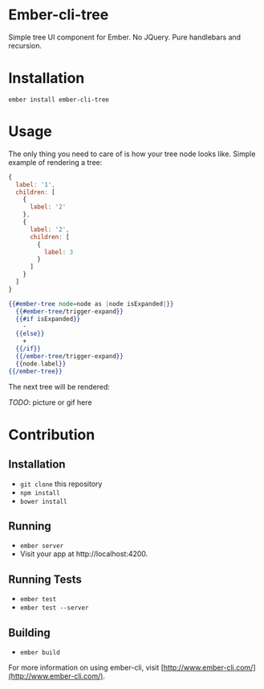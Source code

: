 # Ember-cli-tree

Simple tree UI component for Ember. No JQuery. Pure handlebars and recursion.

# Installation

```
ember install ember-cli-tree
```

# Usage

The only thing you need to care of is how your tree node looks like.
Simple example of rendering a tree:

```javascript
{
  label: '1',
  children: [
    {
      label: '2'
    },
    {
      label: '2',
      children: [
        {
          label: 3
        }
      ]
    }
  ]
}
```
```handlebars
{{#ember-tree node=node as |node isExpanded|}}
  {{#ember-tree/trigger-expand}}
  {{#if isExpanded}}
    -
  {{else}}
    +
  {{/if}}
  {{/ember-tree/trigger-expand}}
  {{node.label}}
{{/ember-tree}}
```
The next tree will be rendered:

*TODO*: picture or gif here

# Contribution

## Installation

* `git clone` this repository
* `npm install`
* `bower install`

## Running

* `ember server`
* Visit your app at http://localhost:4200.

## Running Tests

* `ember test`
* `ember test --server`

## Building

* `ember build`

For more information on using ember-cli, visit [http://www.ember-cli.com/](http://www.ember-cli.com/).
